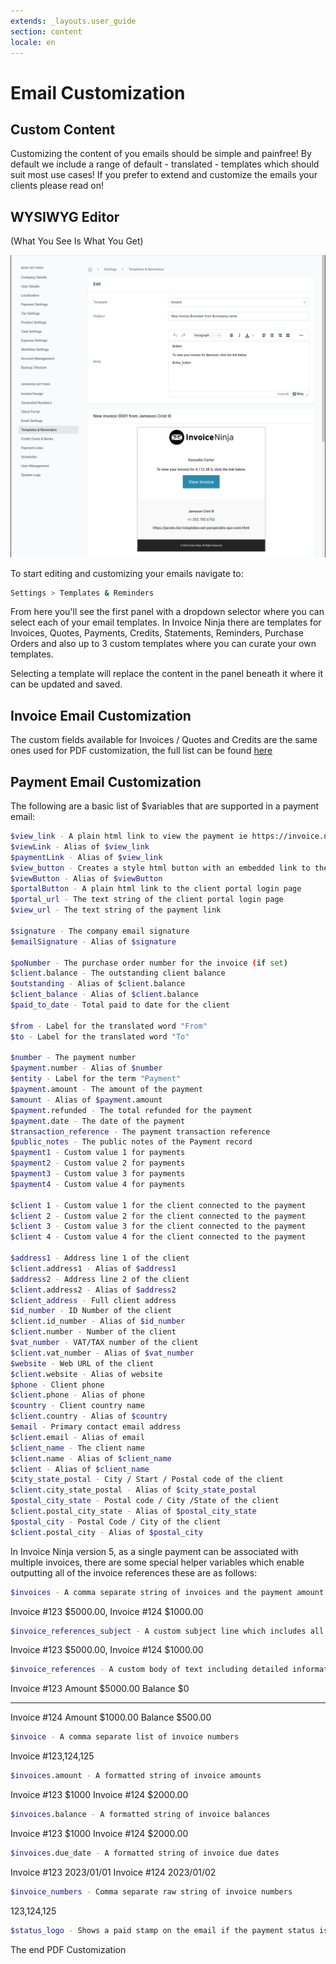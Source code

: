 ```yaml
---
extends: _layouts.user_guide
section: content
locale: en
---
```


# Email Customization

## Custom Content

Customizing the content of you emails should be simple and painfree! By default we include a range of default - translated - templates which should suit most use cases! If you prefer to extend and customize the emails your clients please read on!

## WYSIWYG Editor

(What You See Is What You Get)

![alt text](/assets/images/reminders_templates/template_editor.png "Email content editor")

To start editing and customizing your emails navigate to:

```bash
Settings > Templates & Reminders
```

From here you'll see the first panel with a dropdown selector where you can select each of your email templates. In Invoice Ninja there are templates for Invoices, Quotes, Payments, Credits, Statements, Reminders, Purchase Orders and also up to 3 custom templates where you can curate your own templates.

Selecting a template will replace the content in the panel beneath it where it can be updated and saved.

## Invoice Email Customization

The custom fields available for Invoices / Quotes and Credits are the same ones used for PDF customization, the full list can be found [here](https://invoiceninja.github.io/en/custom-fields/#custom-fields)

## Payment Email Customization

The following are a basic list of $variables that are supported in a payment email:

```bash
$view_link - A plain html link to view the payment ie https://invoice.ninja/client/payment/123
$viewLink - Alias of $view_link
$paymentLink - Alias of $view_link
$view_button - Creates a style html button with an embedded link to the client portal
$viewButton - Alias of $viewButton
$portalButton - A plain html link to the client portal login page
$portal_url - The text string of the client portal login page
$view_url - The text string of the payment link

$signature - The company email signature
$emailSignature - Alias of $signature

$poNumber - The purchase order number for the invoice (if set)
$client.balance - The outstanding client balance
$outstanding - Alias of $client.balance
$client_balance - Alias of $client.balance
$paid_to_date - Total paid to date for the client

$from - Label for the translated word "From"
$to - Label for the translated word "To"

$number - The payment number
$payment.number - Alias of $number
$entity - Label for the term "Payment"
$payment.amount - The amount of the payment
$amount - Alias of $payment.amount
$payment.refunded - The total refunded for the payment
$payment.date - The date of the payment
$transaction_reference - The payment transaction reference
$public_notes - The public notes of the Payment record
$payment1 - Custom value 1 for payments
$payment2 - Custom value 2 for payments
$payment3 - Custom value 3 for payments
$payment4 - Custom value 4 for payments

$client 1 - Custom value 1 for the client connected to the payment
$client 2 - Custom value 2 for the client connected to the payment
$client 3 - Custom value 3 for the client connected to the payment
$client 4 - Custom value 4 for the client connected to the payment

$address1 - Address line 1 of the client
$client.address1 - Alias of $address1
$address2 - Address line 2 of the client
$client.address2 - Alias of $address2
$client_address - Full client address
$id_number - ID Number of the client
$client.id_number - Alias of $id_number
$client.number - Number of the client
$vat_number - VAT/TAX number of the client
$client.vat_number - Alias of $vat_number
$website - Web URL of the client
$client.website - Alias of website
$phone - Client phone
$client.phone - Alias of phone
$country - Client country name
$client.country - Alias of $country
$email - Primary contact email address
$client.email - Alias of email
$client_name - The client name
$client.name - Alias of $client_name
$client - Alias of $client_name
$city_state_postal - City / Start / Postal code of the client
$client.city_state_postal - Alias of $city_state_postal
$postal_city_state - Postal code / City /State of the client
$client.postal_city_state - Alias of $postal_city_state
$postal_city - Postal Code / City of the client
$client.postal_city - Alias of $postal_city

```

In Invoice Ninja version 5, as a single payment can be associated with multiple invoices, there are some special helper variables which enable outputting all of the invoice references these are as follows:

```bash
$invoices - A comma separate string of invoices and the payment amount received for example:
```

<x-info>
Invoice #123 $5000.00, Invoice #124 $1000.00
</x-info>

```bash
$invoice_references_subject - A custom subject line which includes all of the invoices and their amounts, ie:
```

<x-info>
Invoice #123 $5000.00, Invoice #124 $1000.00
</x-info>

```bash
$invoice_references - A custom body of text including detailed information of the invoices
```

<x-info>
Invoice #123
Amount $5000.00
Balance $0

---

Invoice #124
Amount $1000.00
Balance $500.00
</x-info>

```bash
$invoice - A comma separate list of invoice numbers
```

<x-info>
Invoice #123,124,125
</x-info>

```bash
$invoices.amount - A formatted string of invoice amounts
```

<x-info>
Invoice #123 $1000 Invoice #124 $2000.00
</x-info>

```bash
$invoices.balance - A formatted string of invoice balances
```

<x-info>
Invoice #123 $1000 Invoice #124 $2000.00
</x-info>

```bash
$invoices.due_date - A formatted string of invoice due dates
```

<x-info>
Invoice #123 2023/01/01 Invoice #124 2023/01/02
</x-info>

```bash
$invoice_numbers - Comma separate raw string of invoice numbers
```

<x-info>
123,124,125
</x-info>

```bash
$status_logo - Shows a paid stamp on the email if the payment status is completed
```

The end
<x-next url=/en/custom-fields>PDF Customization</x-next>
